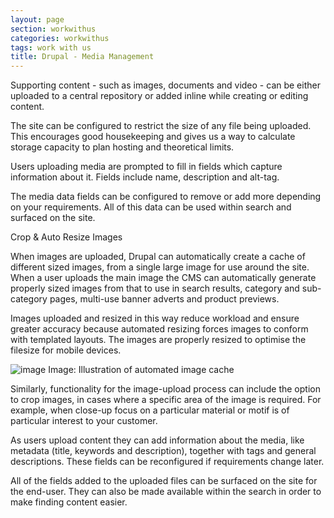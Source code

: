 ```yaml
---
layout: page
section: workwithus
categories: workwithus
tags: work with us
title: Drupal - Media Management
---
```


Supporting content - such as images, documents and video - can be either uploaded to a central repository or added inline while creating or editing content.

The site can be configured to restrict the size of any file being uploaded. This encourages good housekeeping and gives us a way to calculate storage capacity to plan hosting and theoretical limits.

Users uploading media are prompted to fill in fields which capture information about it. Fields include name, description and alt-tag.

The media data fields can be configured to remove or add more depending on your requirements. All of this data can be used within search and surfaced on the site.

Crop & Auto Resize Images

When images are uploaded, Drupal can automatically create a cache of different sized images, from a single large image for use around the site. When a user uploads the main image the CMS can automatically generate properly sized images from that to use in search results, category and sub-category pages, multi-use banner adverts and product previews.

Images uploaded and resized in this way reduce workload and ensure greater accuracy because automated resizing forces images to conform with templated layouts. The images are properly resized to optimise the filesize for mobile devices.

![image](http://way.wunder.co.uk/public/images/media-management.png) 
Image: Illustration of automated image cache

Similarly, functionality for the image-upload process can include the option to crop images, in cases where a specific area of the image is required. For example, when close-up focus on a particular material or motif is of particular interest to your customer.

As users upload content they can add information about the media, like metadata (title, keywords and description), together with tags and general descriptions. These fields can be reconfigured if requirements change later.

All of the fields added to the uploaded files can be surfaced on the site for the end-user. They can also be made available within the search in order to make finding content easier.
